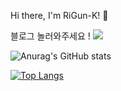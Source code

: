 Hi there, I'm RiGun-K! 👋



블로그 놀러와주세요 !
<a href="https://rigun.tistory.com/" target="_blank"><img src="https://img.shields.io/badge/Velog-20c997?style=flat-square&logo=Vimeo&logoColor=white"/></a>


<!-- [![trophy](https://github-profile-trophy.vercel.app/?username=RiGun-k&theme=discord)](https://github.com/RiGun-K/github-profile-trophy) -->

![Anurag's GitHub stats](https://github-readme-stats.vercel.app/api?username=RiGun-K&show_icons=true&theme=tokyonight)

[![Top Langs](https://github-readme-stats.vercel.app/api/top-langs/?username=RiGun-K&layout=compact&show_icons=true&theme=tokyonight)](https://github.com/RiGun-K/github-readme-stats)


